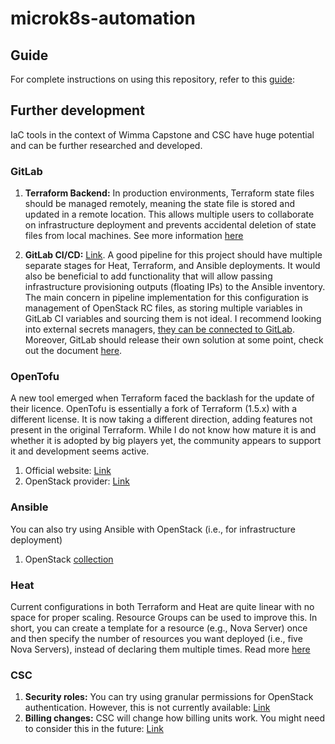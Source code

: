 # microk8s-automation

## Guide

For complete instructions on using this repository, refer to this [guide](https://wimma-capstone.pages.labranet.jamk.fi/support-material/3.%20OPS/Production%20Platform/Guides%20and%20technologys/IaC/introduction/):

## Further development

IaC tools in the context of Wimma Capstone and CSC have huge potential and can be further researched and developed.

### GitLab

1. **Terraform Backend:** In production environments, Terraform state files should be managed remotely, meaning the state file is stored and updated in a remote location. This allows multiple users to collaborate on infrastructure deployment and prevents accidental deletion of state files from local machines. See more information [here](https://docs.gitlab.com/user/infrastructure/iac/terraform_state/)

2. **GitLab CI/CD:** [Link](https://docs.gitlab.com/ci/). A good pipeline for this project should have multiple separate stages for Heat, Terraform, and Ansible deployments. It would also be beneficial to add functionality that will allow passing infrastructure provisioning outputs (floating IPs) to the Ansible inventory. The main concern in pipeline implementation for this configuration is management of OpenStack RC files, as storing multiple variables in GitLab CI variables and sourcing them is not ideal. I recommend looking into external secrets managers, [they can be connected to GitLab](https://docs.gitlab.com/ci/secrets/). Moreover, GitLab should release their own solution at some point, check out the document [here](https://handbook.gitlab.com/handbook/engineering/architecture/design-documents/secret_manager/).

### OpenTofu

A new tool emerged when Terraform faced the backlash for the update of their licence. OpenTofu is essentially a fork of Terraform (1.5.x) with a different license. It is now taking a different direction, adding features not present in the original Terraform. While I do not know how mature it is and whether it is adopted by big players yet, the community appears to support it and development seems active.

1. Official website: [Link](https://opentofu.org/)
2. OpenStack provider: [Link](https://search.opentofu.org/provider/terraform-provider-openstack/openstack/latest)

### Ansible

You can also try using Ansible with OpenStack (i.e., for infrastructure deployment)

1. OpenStack [collection](https://docs.ansible.com/ansible/latest/collections/openstack/cloud/index.html)

### Heat

Current configurations in both Terraform and Heat are quite linear with no space for proper scaling. Resource Groups can be used to improve this. In short, you can create a template for a resource (e.g., Nova Server) once and then specify the number of resources you want deployed (i.e., five Nova Servers), instead of declaring them multiple times. Read more [here](https://docs.openstack.org/heat/latest/template_guide/openstack.html#OS::Heat::ResourceGroup)

### CSC

1. **Security roles:** You can try using granular permissions for OpenStack authentication. However, this is not currently available: [Link](https://docs.csc.fi/cloud/pouta/application-credentials/#using-roles)
2. **Billing changes:** CSC will change how billing units work. You might need to consider this in the future: [Link](https://csc.fi/en/blog/mapping-out-the-future-of-billing-unit/)